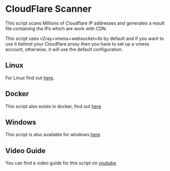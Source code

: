 # CloudFlare Scanner
This script scans Millions of Cloudflare IP addresses and generates a result file containing the IPs which are work with CDN.

This script uses v2ray+vmess+websocket+tls by default and if you want to use it behind your Cloudflare proxy then you have to set up a vmess account, otherwise, it will use the default configuration.

## Linux

For Linux find out [here](https://github.com/MortezaBashsiz/CFScanner/tree/main/bash "here").

## Docker

This script also exists in docker, find out [here](https://github.com/MortezaBashsiz/CFScanner/tree/main/docker "here").

## Windows

This script is also available for windows [here](https://github.com/MortezaBashsiz/CFScanner/tree/main/windows "here").

## Video Guide
You can find a video guide for this script on [youtube](https://youtu.be/BKLRAHolhvM "youtube").
